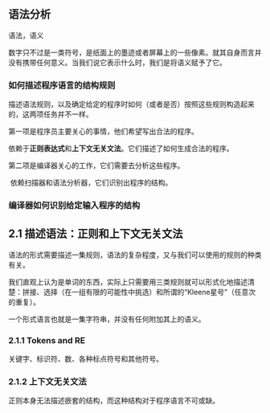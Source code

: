 

## 语法分析

语法，语义

数字只不过是一类符号，是纸面上的墨迹或者屏幕上的一些像素。就其自身而言并没有携带任何意义。当我们说它表示什么时，我们是将语义赋予了它。

### 如何描述程序语言的结构规则

描述语法规则，以及确定给定的程序时如何（或者是否）按照这些规则构造起来的，这两项任务并不一样。

第一项是程序员主要关心的事情，他们希望写出合法的程序。

​	依赖于**正则表达式**和**上下文无关文法**。它们描述了如何生成合法的程序。

第二项是编译器关心的工作，它们需要去分析这些程序。

​	依赖扫描器和语法分析器，它们识别出程序的结构。

### 编译器如何识别给定输入程序的结构

## 2.1 描述语法：正则和上下文无关文法

语法的形式需要描述一集规则，语法的复杂程度，又与我们可以使用的规则的种类有关。

我们直观上认为是单词的东西，实际上只需要用三类规则就可以形式化地描述清楚：拼接、选择（在一组有限的可能性中挑选）和所谓的“Kleene星号”（任意次的重复）。

一个形式语言也就是一集字符串，并没有任何附加其上的语义。

### 2.1.1 Tokens and RE

关键字、标识符、数、各种标点符号和其他符号。

### 2.1.2 上下文无关文法

正则本身无法描述嵌套的结构，而这种结构对于程序语言不可或缺。